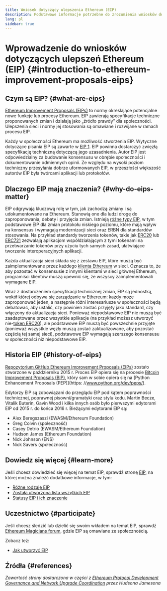 ```yaml
---
title: Wniosek dotyczący ulepszenia Ethereum (EIP)
description: Podstawowe informacje potrzebne do zrozumienia wniosków dotyczących ulepszeń Ethereum (EIP).
lang: pl
sidebar: true
---
```


# Wprowadzenie do wniosków dotyczących ulepszeń Ethereum (EIP) {#introduction-to-ethereum-improvement-proposals-eips}

## Czym są EIP? {#what-are-eips}

[Ethereum Improvement Proposals (EIPs)](https://eips.ethereum.org/) to normy określające potencjalne nowe funkcje lub procesy Ethereum. EIP zawierają specyfikacje techniczne proponowanych zmian i działają jako „źródło prawdy” dla społeczności. Ulepszenia sieci i normy jej stosowania są omawiane i rozwijane w ramach procesu EIP.

Każdy w społeczności Ethereum ma możliwość stworzenia EIP. Wytyczne dotyczące pisania EIP są zawarte w [EIP 1](https://eips.ethereum.org/EIPS/eip-1). EIP powinna dostarczyć zwięzłą specyfikację techniczną dotyczącą jego uzasadnienia. Autor EIP jest odpowiedzialny za budowanie konsensusu w obrębie społeczności i dokumentowanie odmiennych opinii. Ze względu na wysoki poziom techniczny przesyłania dobrze uformowanych EIP, w przeszłości większość autorów EIP była twórcami aplikacji lub protokołów.

## Dlaczego EIP mają znaczenia? {#why-do-eips-matter}

EIP odgrywają kluczową rolę w tym, jak zachodzą zmiany i są udokumentowane na Ethereum. Stanowią one dla ludzi drogę do zaproponowania, debaty i przyjęcia zmian. Istnieją [różne typy EIP](https://github.com/ethereum/EIPs/blob/master/EIPS/eip-1.md#eip-types), w tym podstawowe EIP dla zmian protokołu niskiego poziomu, które mają wpływ na konsensus i wymagają modernizacji sieci oraz ERBN dla standardów stosowania. Na przykład standardy tworzenia tokenów, takie jak [ERC20](https://eips.ethereum.org/EIPS/eip-20) lub [ERC721](https://eips.ethereum.org/EIPS/eip-721) zezwalają aplikacjom współdziałającym z tymi tokenami na przetwarzanie tokenów przy użyciu tych samych zasad, ułatwiające tworzenie interoperacyjnych aplikacji.

Każda aktualizacja sieci składa się z zestawu EIP, które muszą być zaimplementowane przez każdego [klienta Ethereum](/learn/#clients-and-nodes) w sieci. Oznacza to, że aby pozostać w konsensusie z innymi klientami w sieci głównej Ethereum, programiści klientów muszą upewnić się, że wszyscy zaimplementowali wymagane EIP.

Wraz z dostarczeniem specyfikacji technicznej zmian, EIP są jednostką, wokół której odbywa się zarządzanie w Ethereum: każdy może zaproponować jeden, a następnie różni interesariusze w społeczności będą debatować, aby ustalić, czy powinien zostać przyjęty jako standard, czy włączony do aktualizacja sieci. Ponieważ niepodstawowe EIP nie muszą być zaadaptowane przez wszystkie aplikacje (na przykład możesz utworzyć nie-[token ERC20](https://eips.ethereum.org/EIPS/eip-20)), ale podstawowe EIP muszą być powszechnie przyjęte (ponieważ wszystkie węzły muszą zostać zaktualizowane, aby pozostać częścią tej samej sieci), podstawowe EIP wymagają szerszego konsensusu w społeczności niż niepodstawowe EIP.

## Historia EIP {#history-of-eips}

[Repozytorium GitHub Ethereum Improvement Proposals (EIPs)](https://github.com/ethereum/EIPs) zostało stworzone w październiku 2015 r. Proces EIP opiera się na procesie [Bitcoin Improvement Proposals (BIP)](https://github.com/bitcoin/bips), który sam w sobie opiera się na [Python Enhancement Proposals (PEP)](https: //www.python.org/dev/peps/).

Edytorzy EIP są zobowiązani do przeglądu EIP pod kątem poprawności technicznej, poprawnej pisowni/gramatyki oraz stylu kodu. Martin Becze, Vitalik Buterin, Gavin Wood i kilka innych osób było pierwszymi edytorami EIP od 2015 r. do końca 2016 r. Bieżącymi edytorami EIP są:

- Alex Beregszaszi (EWASM/Ethereum Foundation)
- Greg Colvin (społeczność)
- Casey Detrio (EWASM/Ethereum Foundation)
- Hudson James (Ethereum Foundation)
- Nick Johnson (ENS)
- Nick Savers (społeczność)

## Dowiedz się więcej {#learn-more}

Jeśli chcesz dowiedzieć się więcej na temat EIP, sprawdź stronę [EIP](https://eips.ethereum.org/), na której można znaleźć dodatkowe informacje, w tym:

- [Różne rodzaje EIP](https://eips.ethereum.org/)
- [Została utworzona lista wszytkich EIP](https://eips.ethereum.org/all)
- [Statusy EIP i ich znaczenie](https://eips.ethereum.org/)

## Uczestnictwo {#participate}

Jeśli chcesz śledzić lub dzielić się swoim wkładem na temat EIP, sprawdź [Ethereum Magicians forum](https://ethereum-magicians.org/), gdzie EIP są omawiane ze społecznością.

Zobacz też:

- [Jak utworzyć EIP](https://eips.ethereum.org/EIPS/eip-1)

## Źródła {#references}

<cite class="citation">

Zawartość strony dostarczona w części z [Ethereum Protocol Development Governance and Network Upgrade Coordination](https://hudsonjameson.com/2020-03-23-ethereum-protocol-development-governance-and-network-upgrade-coordination/) przez Hudsona Jamesona

</cite>
